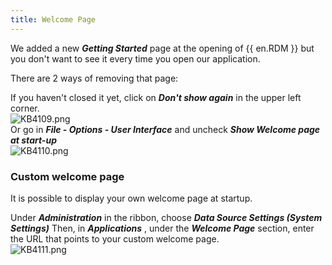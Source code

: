 ```yaml
---
title: Welcome Page
---
```

We added a new ***Getting Started*** page at the opening of {{ en.RDM }} but you don&apos;t want to see it every time you open our application.  

There are 2 ways of removing that page:  

If you haven&apos;t closed it yet, click on ***Don&apos;t show again*** in the upper left corner.  
![KB4109.png](/img/en/kb/KB4109.png)  
Or go in ***File - Options - User Interface*** and uncheck ***Show Welcome page at start-up***  
![KB4110.png](/img/en/kb/KB4110.png)
### Custom welcome page
It is possible to display your own welcome page at startup.  

Under ***Administration*** in the ribbon, choose ***Data Source Settings (System Settings)*** Then, in ***Applications*** , under the ***Welcome Page*** section, enter the URL that points to your custom welcome page.  
![KB4111.png](/img/en/kb/KB4111.png)
